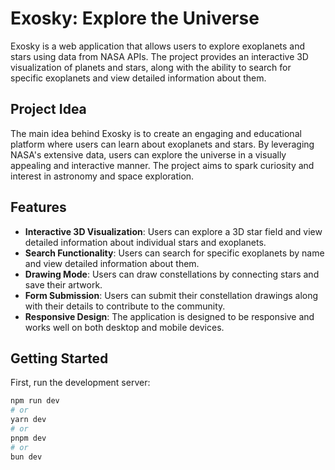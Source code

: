 # Exosky: Explore the Universe

Exosky is a web application that allows users to explore exoplanets and stars using data from NASA APIs. The project provides an interactive 3D visualization of planets and stars, along with the ability to search for specific exoplanets and view detailed information about them.

## Project Idea

The main idea behind Exosky is to create an engaging and educational platform where users can learn about exoplanets and stars. By leveraging NASA's extensive data, users can explore the universe in a visually appealing and interactive manner. The project aims to spark curiosity and interest in astronomy and space exploration.

## Features

- **Interactive 3D Visualization**: Users can explore a 3D star field and view detailed information about individual stars and exoplanets.
- **Search Functionality**: Users can search for specific exoplanets by name and view detailed information about them.
- **Drawing Mode**: Users can draw constellations by connecting stars and save their artwork.
- **Form Submission**: Users can submit their constellation drawings along with their details to contribute to the community.
- **Responsive Design**: The application is designed to be responsive and works well on both desktop and mobile devices.

## Getting Started

First, run the development server:

```bash
npm run dev
# or
yarn dev
# or
pnpm dev
# or
bun dev
